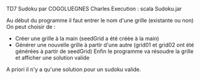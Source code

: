 TD7 Sudoku par COGOLUEGNES Charles
Execution : scala Sudoku.jar

Au début du programme il faut entrer le nom d'une grille (existante ou non)
On peut choisir de :
- Créer une grille à la main (seedGrid a été créée à la main)
- Générer une nouvelle grille à partir d'une autre (grid01 et grid02 ont été générées à partir de seedGrid)
Enfin le programme va résoudre la grille et afficher une solution valide

A priori il n'y a qu'une solution pour un sudoku valide.
